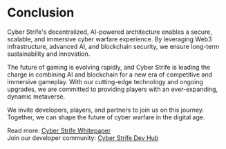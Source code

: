 # Conclusion

Cyber Strife's decentralized, AI-powered architecture enables a secure, scalable, and immersive cyber warfare experience. By leveraging Web3 infrastructure, advanced AI, and blockchain security, we ensure long-term sustainability and innovation.

The future of gaming is evolving rapidly, and Cyber Strife is leading the charge in combining AI and blockchain for a new era of competitive and immersive gameplay. With our cutting-edge technology and ongoing upgrades, we are committed to providing players with an ever-expanding, dynamic metaverse.

We invite developers, players, and partners to join us on this journey. Together, we can shape the future of cyber warfare in the digital age.

Read more: [Cyber Strife Whitepaper](./WHITEPAPER.md)  
Join our developer community: [Cyber Strife Dev Hub](https://discord.gg/cyberstrife)
